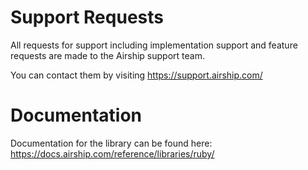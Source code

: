 # Support Requests

All requests for support including implementation support and feature requests are made to the Airship support team. 

You can contact them by visiting https://support.airship.com/

# Documentation

Documentation for the library can be found here:
https://docs.airship.com/reference/libraries/ruby/